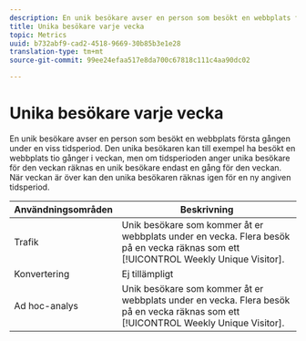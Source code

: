 ```yaml
---
description: En unik besökare avser en person som besökt en webbplats första gången under en viss tidsperiod. Den unika besökaren kan till exempel ha besökt en webbplats tio gånger i veckan, men om tidsperioden anger unika besökare för den veckan räknas en unik besökare endast en gång för den veckan. När veckan är över kan den unika besökaren räknas igen för en ny angiven tidsperiod.
title: Unika besökare varje vecka
topic: Metrics
uuid: b732abf9-cad2-4518-9669-30b85b3e1e28
translation-type: tm+mt
source-git-commit: 99ee24efaa517e8da700c67818c111c4aa90dc02

---
```



# Unika besökare varje vecka

En unik besökare avser en person som besökt en webbplats första gången under en viss tidsperiod. Den unika besökaren kan till exempel ha besökt en webbplats tio gånger i veckan, men om tidsperioden anger unika besökare för den veckan räknas en unik besökare endast en gång för den veckan. När veckan är över kan den unika besökaren räknas igen för en ny angiven tidsperiod.

| Användningsområden | Beskrivning |
|---|---|
| Trafik | Unik besökare som kommer åt er webbplats under en vecka. Flera besök på en vecka räknas som ett [!UICONTROL Weekly Unique Visitor]. |
| Konvertering | Ej tillämpligt |
| Ad hoc-analys | Unik besökare som kommer åt er webbplats under en vecka. Flera besök på en vecka räknas som ett [!UICONTROL Weekly Unique Visitor]. |

